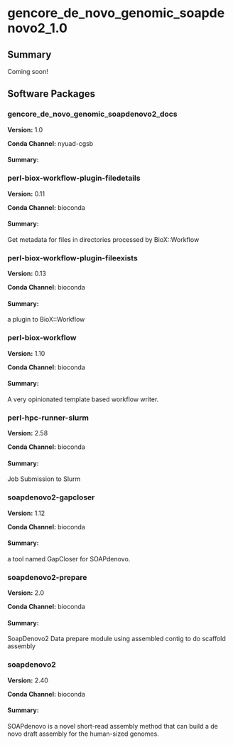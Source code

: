 # gencore_de_novo_genomic_soapdenovo2_1.0
## Summary

Coming soon!

## Software Packages

### gencore_de_novo_genomic_soapdenovo2_docs
**Version:** 1.0

**Conda Channel:** nyuad-cgsb

#### Summary:




### perl-biox-workflow-plugin-filedetails
**Version:** 0.11

**Conda Channel:** bioconda

#### Summary:
Get metadata for files in directories processed by BioX::Workflow



### perl-biox-workflow-plugin-fileexists
**Version:** 0.13

**Conda Channel:** bioconda

#### Summary:
a plugin to BioX::Workflow



### perl-biox-workflow
**Version:** 1.10

**Conda Channel:** bioconda

#### Summary:
A very opinionated template based workflow writer.



### perl-hpc-runner-slurm
**Version:** 2.58

**Conda Channel:** bioconda

#### Summary:
Job Submission to Slurm



### soapdenovo2-gapcloser
**Version:** 1.12

**Conda Channel:** bioconda

#### Summary:
a tool named GapCloser for SOAPdenovo.



### soapdenovo2-prepare
**Version:** 2.0

**Conda Channel:** bioconda

#### Summary:
SoapDenovo2 Data prepare module using assembled contig to do scaffold assembly



### soapdenovo2
**Version:** 2.40

**Conda Channel:** bioconda

#### Summary:
SOAPdenovo is a novel short-read assembly method that can build a de novo draft assembly for the human-sized genomes.



